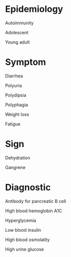 # Epidemiology

Autoimmunity

Adolescent

Young adult

# Symptom

Diarrhea

Polyuria

Polydipsia

Polyphagia

Weight loss

Fatigue

# Sign

Dehydration

Gangrene

# Diagnostic

Antibody for pancreatic B cell

High blood hemoglobin A1C

Hyperglycemia

Low blood insulin

High blood osmolality

High urine glucose
